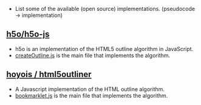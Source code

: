 
* List some of the available (open source) implementations.
  (pseudocode -> implementation)

## [h5o/h5o-js](https://github.com/h5o/h5o-js)

* h5o is an implementation of the HTML5 outline algorithm in JavaScript.
* [createOutline.js](https://github.com/h5o/h5o-js/blob/master/src/createOutline.js#L25)
  is the main file that implements the algorithm.

## [hoyois / html5outliner](https://github.com/hoyois/html5outliner)

* A Javascript implementation of the HTML outline algorithm.
* [bookmarklet.js](https://github.com/hoyois/html5outliner/blob/master/bookmarklet.js#L270)
  is the main file that implements the algorithm.
